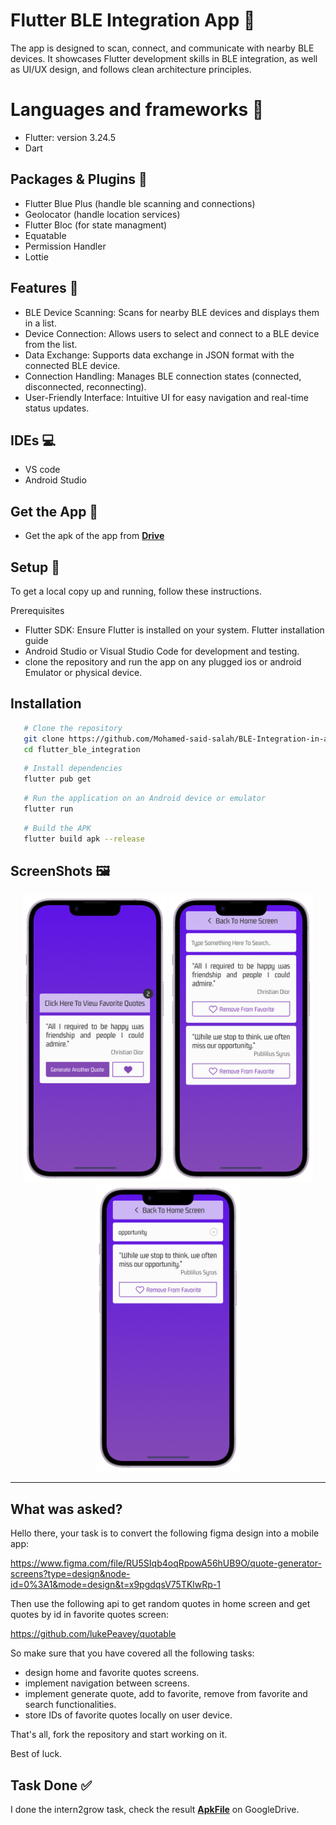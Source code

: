 # Flutter BLE Integration App 📱
The app is designed to scan, connect, and communicate with nearby BLE devices. It showcases Flutter development skills in BLE integration, as well as UI/UX design, and follows clean architecture principles.

# Languages and frameworks 📑
 * Flutter: version 3.24.5
 * Dart
   
## Packages & Plugins 🔎
 * Flutter Blue Plus (handle ble scanning and connections)
 * Geolocator   (handle location services)
 * Flutter Bloc (for state managment)
 * Equatable 
 * Permission Handler
 * Lottie

## Features 🥇
 * BLE Device Scanning: Scans for nearby BLE devices and displays them in a list.
 * Device Connection: Allows users to select and connect to a BLE device from the list.
 * Data Exchange: Supports data exchange in JSON format with the connected BLE device.
 * Connection Handling: Manages BLE connection states (connected, disconnected, reconnecting).
 * User-Friendly Interface: Intuitive UI for easy navigation and real-time status updates.

## IDEs 💻
 * VS code
 * Android Studio

## Get the App 📱
 * Get the apk of the app from [**Drive**](https://drive.google.com/file/d/1mUKyTPygvfdWe33nLk1Q_TXUvot1iPRU/view?usp=sharing)

## Setup 💽
To get a local copy up and running, follow these instructions.

Prerequisites

 * Flutter SDK: Ensure Flutter is installed on your system. Flutter installation guide
 * Android Studio or Visual Studio Code for development and testing.
 * clone the repository and run the app on any plugged ios or android Emulator or physical device.

## Installation
   ``` bash 
      # Clone the repository
      git clone https://github.com/Mohamed-said-salah/BLE-Integration-in-a-Flutter-App.git
      cd flutter_ble_integration
   ```
   ``` bash
      # Install dependencies
      flutter pub get
   ```
   ``` bash
      # Run the application on an Android device or emulator
      flutter run
   ```

   ``` bash
      # Build the APK
      flutter build apk --release
   ```

## ScreenShots 🖼️
<div align='center'>
  <img height="460px" src="https://github.com/Mohamed-said-salah/quote-generator-mobile-app/blob/main/quote_generator_screen_shots/Home%20screen-portrait.png?raw=true">
  <img height="460px" src="https://github.com/Mohamed-said-salah/quote-generator-mobile-app/blob/main/quote_generator_screen_shots/Favorite%20screen-portrait.png?raw=true">
  <img height="460px" src="https://github.com/Mohamed-said-salah/quote-generator-mobile-app/blob/main/quote_generator_screen_shots/Favorite%20screen%20while%20using%20search-portrait.png?raw=true">
<hr/>
</div>


## What was asked?
Hello there, your task is to convert the following figma design into a mobile app:

https://www.figma.com/file/RU5SIqb4oqRpowA56hUB9O/quote-generator-screens?type=design&node-id=0%3A1&mode=design&t=x9pgdqsV75TKlwRp-1

Then use the following api to get random quotes in home screen and get quotes by id in favorite quotes screen:

https://github.com/lukePeavey/quotable

So make sure that you have covered all the following tasks:

-   design home and favorite quotes screens.
-   implement navigation between screens.
-   implement generate quote, add to favorite, remove from favorite and search functionalities.
-   store IDs of favorite quotes locally on user device.

That's all, fork the repository and start working on it.

Best of luck.

## Task Done ✅
I done the intern2grow task, check the result [**ApkFile**](https://drive.google.com/file/d/1RlOTENpvQD1q3EzaTattEokzMvNtfUQa/view?usp=sharing) on GoogleDrive.
